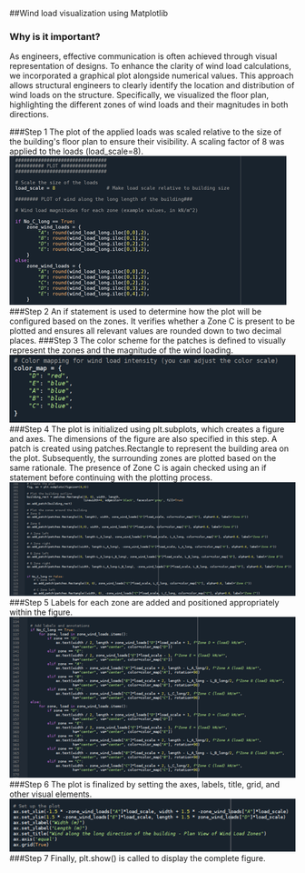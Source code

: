 ##Wind load visualization using Matplotlib<br>
### Why is it important?
As engineers, effective communication is often achieved through visual representation of designs. To enhance the clarity of wind load calculations, we incorporated a graphical plot alongside numerical values. This approach allows structural engineers to clearly identify the location and distribution of wind loads on the structure. Specifically, we visualized the floor plan, highlighting the different zones of wind loads and their magnitudes in both directions.

###Step 1
The plot of the applied loads was scaled relative to the size of the building's floor plan to ensure their visibility. A scaling factor of 8 was applied to the loads (load_scale=8).
![Picture 1](https://github.com/FrederikJM/BIManalyst_g_28/blob/main/A4/Picture1.png)
###Step 2
An if statement is used to determine how the plot will be configured based on the zones. It verifies whether a Zone C is present to be plotted and ensures all relevant values are rounded down to two decimal places.
###Step 3
The color scheme for the patches is defined to visually represent the zones and the magnitude of the wind loading.
![Picture 2](https://github.com/FrederikJM/BIManalyst_g_28/blob/main/A4/Picture2.png)
###Step 4
The plot is initialized using plt.subplots, which creates a figure and axes. The dimensions of the figure are also specified in this step.
A patch is created using patches.Rectangle to represent the building area on the plot. Subsequently, the surrounding zones are plotted based on the same rationale. The presence of Zone C is again checked using an if statement before continuing with the plotting process.
![Picture 3](https://github.com/FrederikJM/BIManalyst_g_28/blob/main/A4/Picture3.png)
###Step 5
Labels for each zone are added and positioned appropriately within the figure.
![Picture 4](https://github.com/FrederikJM/BIManalyst_g_28/blob/main/A4/Picture4.png)
###Step 6
The plot is finalized by setting the axes, labels, title, grid, and other visual elements.
![Picture 5](https://github.com/FrederikJM/BIManalyst_g_28/blob/main/A4/Picture5.png)
###Step 7
Finally, plt.show() is called to display the complete figure.



